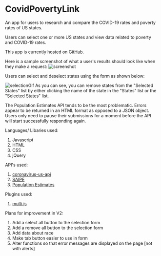 # CovidPovertyLink
An app for users to research and compare the COVID-19 rates and poverty rates of US states.

Users can select one or more US states and view data related to poverty and COVID-19 rates.

This app is currently hosted on [GitHub](https://christorepl.github.io/CovidPovertyLink/).

Here is a sample screenshot of what a user's results should look like when they make a request:
![screenshot](https://raw.githubusercontent.com/christorepl/CovidPovertyLink/master/screenshots/screen1.png)


Users can select and deselect states using the form as shown below:

![selectionGif](https://raw.githubusercontent.com/christorepl/CovidPovertyLink/master/screenshots/howToSelectDeselect.gif)
As you can see, you can remove states from the "Selected States" list by either clicking the name of the state in the "States" list or the "Selected States" list.

The Population Estimates API tends to be the most problematic. Errors appear to be returned in an HTML format as opposed to a JSON object. Users only need to pause their submissions for a moment before the API will start successfully responding again.

Languages/ Libaries used:
1. Javascript
2. HTML
3. CSS
4. jQuery

API's used:
1. [coronavirus-us-api](https://rapidapi.com/Spiderpig86/api/coronavirus-us-api?endpoint=apiendpoint_bf2347c9-63f3-41f0-ade7-8a493512f99c)
2. [SAIPE](https://www.census.gov/programs-surveys/saipe/data/api.html)
3. [Population Estimates](https://www.census.gov/data/developers/data-sets/popest-popproj/popest.html)

Plugins used:
1. [multi.js](https://github.com/Fabianlindfors/multi.js)

Plans for improvement in V2:
1. Add a select all button to the selection form
2. Add a remove all button to the selection form
3. Add data about race
4. Make tab button easier to use in form
5. Alter functions so that error messages are displayed on the page [not with alerts]
